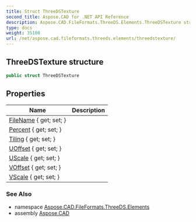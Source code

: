 ```yaml
---
title: Struct ThreeDSTexture
second_title: Aspose.CAD for .NET API Reference
description: Aspose.CAD.FileFormats.ThreeDS.Elements.ThreeDSTexture struct. 
type: docs
weight: 35100
url: /net/aspose.cad.fileformats.threeds.elements/threedstexture/
---
```

## ThreeDSTexture structure

```csharp
public struct ThreeDSTexture
```

## Properties

| Name | Description |
| --- | --- |
| [FileName](../../aspose.cad.fileformats.threeds.elements/threedstexture/filename/) { get; set; } |  |
| [Percent](../../aspose.cad.fileformats.threeds.elements/threedstexture/percent/) { get; set; } |  |
| [Tiling](../../aspose.cad.fileformats.threeds.elements/threedstexture/tiling/) { get; set; } |  |
| [UOffset](../../aspose.cad.fileformats.threeds.elements/threedstexture/uoffset/) { get; set; } |  |
| [UScale](../../aspose.cad.fileformats.threeds.elements/threedstexture/uscale/) { get; set; } |  |
| [VOffset](../../aspose.cad.fileformats.threeds.elements/threedstexture/voffset/) { get; set; } |  |
| [VScale](../../aspose.cad.fileformats.threeds.elements/threedstexture/vscale/) { get; set; } |  |

### See Also

* namespace [Aspose.CAD.FileFormats.ThreeDS.Elements](../../aspose.cad.fileformats.threeds.elements/)
* assembly [Aspose.CAD](../../)


